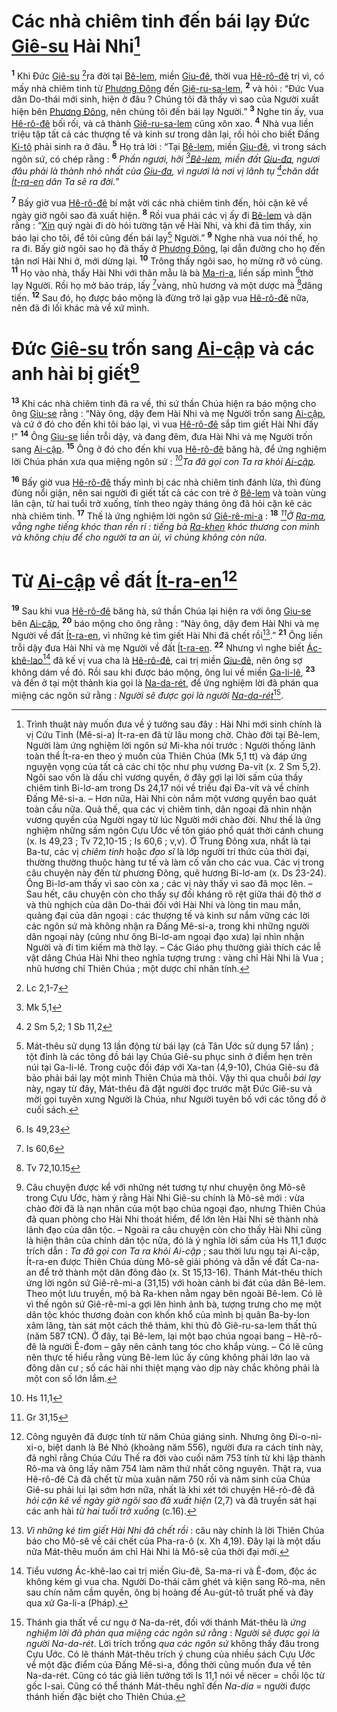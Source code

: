 # Các nhà chiêm tinh đến bái lạy Đức [Giê-su]() Hài Nhi[^1-af71bfbb-6fbf-4a5c-ac96-a8dfb6689903]

<sup><b>1</b></sup> Khi Đức [Giê-su]() [^1@-af71bfbb-6fbf-4a5c-ac96-a8dfb6689903]ra đời tại [Bê-lem](), miền [Giu-đê](), thời vua [Hê-rô-đê]() trị vì, có mấy nhà chiêm tinh từ [Phương Đông]() đến [Giê-ru-sa-lem](), <sup><b>2</b></sup> và hỏi : “Đức Vua dân Do-thái mới sinh, hiện ở đâu ? Chúng tôi đã thấy vì sao của Người xuất hiện bên [Phương Đông](), nên chúng tôi đến bái lạy Người.” <sup><b>3</b></sup> Nghe tin ấy, vua [Hê-rô-đê]() bối rối, và cả thành [Giê-ru-sa-lem]() cũng xôn xao. <sup><b>4</b></sup> Nhà vua liền triệu tập tất cả các thượng tế và kinh sư trong dân lại, rồi hỏi cho biết Đấng [Ki-tô]() phải sinh ra ở đâu. <sup><b>5</b></sup> Họ trả lời : “Tại [Bê-lem](), miền [Giu-đê](), vì trong sách ngôn sứ, có chép rằng : <sup><b>6</b></sup> _Phần ngươi, hỡi [^2@-af71bfbb-6fbf-4a5c-ac96-a8dfb6689903][Bê-lem](), miền đất [Giu-đa](), ngươi đâu phải là thành nhỏ nhất của [Giu-đa](), vì ngươi là nơi vị lãnh tụ [^3@-af71bfbb-6fbf-4a5c-ac96-a8dfb6689903]chăn dắt [Ít-ra-en]() dân Ta sẽ ra đời._”

<sup><b>7</b></sup> Bấy giờ vua [Hê-rô-đê]() bí mật vời các nhà chiêm tinh đến, hỏi cặn kẽ về ngày giờ ngôi sao đã xuất hiện. <sup><b>8</b></sup> Rồi vua phái các vị ấy đi [Bê-lem]() và dặn rằng : “[Xin]() quý ngài đi dò hỏi tường tận về Hài Nhi, và khi đã tìm thấy, xin báo lại cho tôi, để tôi cũng đến bái lạy[^2-af71bfbb-6fbf-4a5c-ac96-a8dfb6689903] Người.” <sup><b>9</b></sup> Nghe nhà vua nói thế, họ ra đi. Bấy giờ ngôi sao họ đã thấy ở [Phương Đông](), lại dẫn đường cho họ đến tận nơi Hài Nhi ở, mới dừng lại. <sup><b>10</b></sup> Trông thấy ngôi sao, họ mừng rỡ vô cùng. <sup><b>11</b></sup> Họ vào nhà, thấy Hài Nhi với thân mẫu là bà [Ma-ri-a](), liền sấp mình [^4@-af71bfbb-6fbf-4a5c-ac96-a8dfb6689903]thờ lạy Người. Rồi họ mở bảo tráp, lấy [^5@-af71bfbb-6fbf-4a5c-ac96-a8dfb6689903]vàng, nhũ hương và một dược mà [^6@-af71bfbb-6fbf-4a5c-ac96-a8dfb6689903]dâng tiến. <sup><b>12</b></sup> Sau đó, họ được báo mộng là đừng trở lại gặp vua [Hê-rô-đê]() nữa, nên đã đi lối khác mà về xứ mình.

# Đức [Giê-su]() trốn sang [Ai-cập]() và các anh hài bị giết[^3-af71bfbb-6fbf-4a5c-ac96-a8dfb6689903]

<sup><b>13</b></sup> Khi các nhà chiêm tinh đã ra về, thì sứ thần Chúa hiện ra báo mộng cho ông [Giu-se]() rằng : “Này ông, dậy đem Hài Nhi và mẹ Người trốn sang [Ai-cập](), và cứ ở đó cho đến khi tôi báo lại, vì vua [Hê-rô-đê]() sắp tìm giết Hài Nhi đấy !” <sup><b>14</b></sup> Ông [Giu-se]() liền trỗi dậy, và đang đêm, đưa Hài Nhi và mẹ Người trốn sang [Ai-cập](). <sup><b>15</b></sup> Ông ở đó cho đến khi vua [Hê-rô-đê]() băng hà, để ứng nghiệm lời Chúa phán xưa qua miệng ngôn sứ : _[^7@-af71bfbb-6fbf-4a5c-ac96-a8dfb6689903]Ta đã gọi con Ta ra khỏi [Ai-cập]()._

<sup><b>16</b></sup> Bấy giờ vua [Hê-rô-đê]() thấy mình bị các nhà chiêm tinh đánh lừa, thì đùng đùng nổi giận, nên sai người đi giết tất cả các con trẻ ở [Bê-lem]() và toàn vùng lân cận, từ hai tuổi trở xuống, tính theo ngày tháng ông đã hỏi cặn kẽ các nhà chiêm tinh. <sup><b>17</b></sup> Thế là ứng nghiệm lời ngôn sứ [Giê-rê-mi-a]() : <sup><b>18</b></sup> _[^8@-af71bfbb-6fbf-4a5c-ac96-a8dfb6689903]Ở [Ra-ma](), vẳng nghe tiếng khóc than rền rỉ : tiếng bà [Ra-khen]() khóc thương con mình và không chịu để cho người ta an ủi, vì chúng không còn nữa._

# Từ [Ai-cập]() về đất [Ít-ra-en]()[^4-af71bfbb-6fbf-4a5c-ac96-a8dfb6689903]

<sup><b>19</b></sup> Sau khi vua [Hê-rô-đê]() băng hà, sứ thần Chúa lại hiện ra với ông [Giu-se]() bên [Ai-cập](), <sup><b>20</b></sup> báo mộng cho ông rằng : “Này ông, dậy đem Hài Nhi và mẹ Người về đất [Ít-ra-en](), vì những kẻ tìm giết Hài Nhi đã chết rồi[^5-af71bfbb-6fbf-4a5c-ac96-a8dfb6689903].” <sup><b>21</b></sup> Ông liền trỗi dậy đưa Hài Nhi và mẹ Người về đất [Ít-ra-en](). <sup><b>22</b></sup> Nhưng vì nghe biết [Ác-khê-lao]()[^6-af71bfbb-6fbf-4a5c-ac96-a8dfb6689903] đã kế vị vua cha là [Hê-rô-đê](), cai trị miền [Giu-đê](), nên ông sợ không dám về đó. Rồi sau khi được báo mộng, ông lui về miền [Ga-li-lê](), <sup><b>23</b></sup> và đến ở tại một thành kia gọi là [Na-da-rét](), để ứng nghiệm lời đã phán qua miệng các ngôn sứ rằng : _Người sẽ được gọi là người [Na-da-rét]()_[^7-af71bfbb-6fbf-4a5c-ac96-a8dfb6689903].

[^1-af71bfbb-6fbf-4a5c-ac96-a8dfb6689903]:
    Trình thuật này muốn đưa về ý tưởng sau đây : Hài Nhi mới sinh chính là vị Cứu Tinh (Mê-si-a) Ít-ra-en đã từ lâu mong chờ. Chào đời tại Bê-lem, Người làm ứng nghiệm lời ngôn sứ Mi-kha nói trước : Người thống lãnh toàn thể Ít-ra-en theo ý muốn của Thiên Chúa (Mk 5,1 tt) và đáp ứng nguyện vọng của tất cả các chi tộc như phụ vương Đa-vít (x. 2 Sm 5,2). Ngôi sao vốn là dấu chỉ vương quyền, ở đây gợi lại lời sấm của thầy chiêm tinh Bi-lơ-am trong Ds 24,17 nói về triều đại Đa-vít và về chính Đấng Mê-si-a. – Hơn nữa, Hài Nhi còn nắm một vương quyền bao quát toàn cầu nữa. Quả thế, qua các vị chiêm tinh, dân ngoại đã nhìn nhận vương quyền của Người ngay từ lúc Người mới chào đời. Như thế là ứng nghiệm những sấm ngôn Cựu Ước về tôn giáo phổ quát thời cánh chung (x. Is 49,23 ; Tv 72,10-15 ; Is 60,6 ; v,v). Ở Trung Đông xưa, nhất là tại Ba-tư, các vị _chiêm tinh_ hoặc _đạo sĩ_ là lớp người trí thức của thời đại, thường thường thuộc hàng tư tế và làm cố vấn cho các vua. Các vị trong câu chuyện này đến từ phương Đông, quê hương Bi-lơ-am (x. Ds 23-24). Ông Bi-lơ-am thấy vì sao còn xa ; các vị này thấy vì sao đã mọc lên. – Sau hết, câu chuyện còn cho thấy sự đối kháng rõ rệt giữa thái độ thờ ơ và thù nghịch của dân Do-thái đối với Hài Nhi và lòng tin mau mắn, quảng đại của dân ngoại : các thượng tế và kinh sư nắm vững các lời các ngôn sứ mà không nhận ra Đấng Mê-si-a, trong khi những người dân ngoại này (cũng như ông Bi-lơ-am ngoại đạo xưa) lại nhìn nhận Người và đi tìm kiếm mà thờ lạy. – Các Giáo phụ thường giải thích các lễ vật dâng Chúa Hài Nhi theo nghĩa tượng trưng : vàng chỉ Hài Nhi là Vua ; nhũ hương chỉ Thiên Chúa ; một dược chỉ nhân tính.
    [^2-af71bfbb-6fbf-4a5c-ac96-a8dfb6689903]: Mát-thêu sử dụng 13 lần động từ bái lạy (cả Tân Ước sử dụng 57 lần) ; tột đỉnh là các tông đồ bái lạy Chúa Giê-su phục sinh ở điểm hẹn trên núi tại Ga-li-lê. Trong cuộc đối đáp với Xa-tan (4,9-10), Chúa Giê-su đã bảo phải bái lạy một mình Thiên Chúa mà thôi. Vậy thì qua chuỗi _bái lạy_ này, ngay từ đây, Mát-thêu đã đặt người đọc trước mặt Đức Giê-su và mời gọi tuyên xưng Người là Chúa, như Người tuyên bố với các tông đồ ở cuối sách.
    [^3-af71bfbb-6fbf-4a5c-ac96-a8dfb6689903]: Câu chuyện được kể với những nét tương tự như chuyện ông Mô-sê trong Cựu Ước, hàm ý rằng Hài Nhi Giê-su chính là Mô-sê mới : vừa chào đời đã là nạn nhân của một bạo chúa ngoại đạo, nhưng Thiên Chúa đã quan phòng cho Hài Nhi thoát hiểm, để lớn lên Hài Nhi sẽ thành nhà lãnh đạo của dân tộc. – Ngoài ra câu chuyện còn cho thấy Hài Nhi cũng là hiện thân của chính dân tộc nữa, đó là ý nghĩa lời sấm của Hs 11,1 được trích dẫn : _Ta đã gọi con Ta ra khỏi Ai-cập_ ; sau thời lưu ngụ tại Ai-cập, Ít-ra-en được Thiên Chúa dùng Mô-sê giải phóng và dẫn về đất Ca-na-an để trở thành một dân đông đảo (x. St 15,13-16). Thánh Mát-thêu thích ứng lời ngôn sứ Giê-rê-mi-a (31,15) với hoàn cảnh bi đát của dân Bê-lem. Theo một lưu truyền, mộ bà Ra-khen nằm ngay bên ngoài Bê-lem. Có lẽ vì thế ngôn sứ Giê-rê-mi-a gợi lên hình ảnh bà, tượng trưng cho mẹ một dân tộc khóc thương đoàn con khốn khổ của mình bị quân Ba-by-lon xâm lăng, tàn sát một cách thê thảm, khi thủ đô Giê-ru-sa-lem thất thủ (năm 587 tCN). Ở đây, tại Bê-lem, lại một bạo chúa ngoại bang – Hê-rô-đê là người Ê-đom – gây nên cảnh tang tóc cho khắp vùng. – Có lẽ cũng nên thực tế hiểu rằng vùng Bê-lem lúc ấy cũng không phải lớn lao và đông dân cư ; số các hài nhi thiệt mạng vào dịp này chắc không phải là một con số lớn lắm.
    [^4-af71bfbb-6fbf-4a5c-ac96-a8dfb6689903]: Công nguyên đã được tính từ năm Chúa giáng sinh. Nhưng ông Đi-o-ni-xi-o, biệt danh là Bé Nhỏ (khoảng năm 556), người đưa ra cách tính này, đã nghĩ rằng Chúa Cứu Thế ra đời vào cuối năm 753 tính từ khi lập thành Rô-ma và ông lấy năm 754 làm năm thứ nhất công nguyên. Thật ra, vua Hê-rô-đê Cả đã chết từ mùa xuân năm 750 rồi và năm sinh của Chúa Giê-su phải lui lại sớm hơn nữa, nhất là khi xét tới chuyện Hê-rô-đê đã _hỏi cặn kẽ về ngày giờ ngôi sao đã xuất hiện_ (2,7) và đã truyền sát hại các anh hài _từ hai tuổi trở xuống_ (c.16).
    [^5-af71bfbb-6fbf-4a5c-ac96-a8dfb6689903]: _Vì những kẻ tìm giết Hài Nhi đã chết rồi_ : câu này chính là lời Thiên Chúa báo cho Mô-sê về cái chết của Pha-ra-ô (x. Xh 4,19). Đây lại là một dấu nữa Mát-thêu muốn ám chỉ Hài Nhi là Mô-sê của thời đại mới.
    [^6-af71bfbb-6fbf-4a5c-ac96-a8dfb6689903]: Tiểu vương Ác-khê-lao cai trị miền Giu-đê, Sa-ma-ri và Ê-đom, độc ác không kém gì vua cha. Người Do-thái căm ghét và kiện sang Rô-ma, nên sau chín năm cầm quyền, ông bị hoàng đế Au-gút-tô truất phế và đày qua xứ Ga-li-a (Pháp).
    [^7-af71bfbb-6fbf-4a5c-ac96-a8dfb6689903]: Thánh gia thất về cư ngụ ở Na-da-rét, đối với thánh Mát-thêu là _ứng nghiệm lời đã phán qua miệng các ngôn sứ rằng_ : _Người sẽ được gọi là người Na-da-rét_. Lời trích trống _qua các ngôn sứ_ không thấy đâu trong Cựu Ước. Có lẽ thánh Mát-thêu trích ý chung của nhiều sách Cựu Ước về một đặc điểm của Đấng Mê-si-a, đồng thời cũng muốn đưa về tên Na-da-rét. Cũng có tác giả liên tưởng tới Is 11,1 nói về nëcer = chồi lộc từ gốc I-sai. Cũng có thể thánh Mát-thêu nghĩ đến _Na-dia_ = người được thánh hiến đặc biệt cho Thiên Chúa.
    [^1@-af71bfbb-6fbf-4a5c-ac96-a8dfb6689903]: Lc 2,1-7
    [^2@-af71bfbb-6fbf-4a5c-ac96-a8dfb6689903]: Mk 5,1
    [^3@-af71bfbb-6fbf-4a5c-ac96-a8dfb6689903]: 2 Sm 5,2; 1 Sb 11,2
    [^4@-af71bfbb-6fbf-4a5c-ac96-a8dfb6689903]: Is 49,23
    [^5@-af71bfbb-6fbf-4a5c-ac96-a8dfb6689903]: Is 60,6
    [^6@-af71bfbb-6fbf-4a5c-ac96-a8dfb6689903]: Tv 72,10.15
    [^7@-af71bfbb-6fbf-4a5c-ac96-a8dfb6689903]: Hs 11,1
    [^8@-af71bfbb-6fbf-4a5c-ac96-a8dfb6689903]: Gr 31,15
